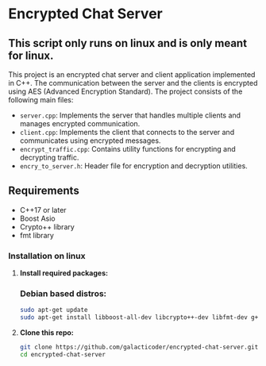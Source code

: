 # Encrypted Chat Server
## This script only runs on linux and is only meant for linux.


This project is an encrypted chat server and client application implemented in C++. The communication between the server and the clients is encrypted using AES (Advanced Encryption Standard). The project consists of the following main files:

- `server.cpp`: Implements the server that handles multiple clients and manages encrypted communication.
- `client.cpp`: Implements the client that connects to the server and communicates using encrypted messages.
- `encrypt_traffic.cpp`: Contains utility functions for encrypting and decrypting traffic.
- `encry_to_server.h`: Header file for encryption and decryption utilities.

## Requirements

- C++17 or later
- Boost Asio
- Crypto++ library
- fmt library

### Installation on linux

1. **Install required packages:**
   ### **Debian based distros:**
   ```bash
   sudo apt-get update
   sudo apt-get install libboost-all-dev libcrypto++-dev libfmt-dev g++

2. **Clone this repo:**
   ```bash
   git clone https://github.com/galacticoder/encrypted-chat-server.git
   cd encrypted-chat-server


